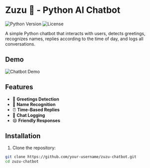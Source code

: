 # Zuzu 🤖 - Python AI Chatbot

![Python Version](https://img.shields.io/badge/python-3.11-blue)
![License](https://img.shields.io/badge/license-MIT-green)

A simple Python chatbot that interacts with users, detects greetings, recognizes names, replies according to the time of day, and logs all conversations.

## Demo

![Chatbot Demo](assets/chatbot_demo.gif)

## Features
- 🤝 **Greetings Detection**
- 📝 **Name Recognition**
- ⏰ **Time-Based Replies**
- 📄 **Chat Logging**
- 😄 **Friendly Responses**

## Installation

1. Clone the repository:
```bash
git clone https://github.com/your-username/zuzu-chatbot.git
cd zuzu-chatbot